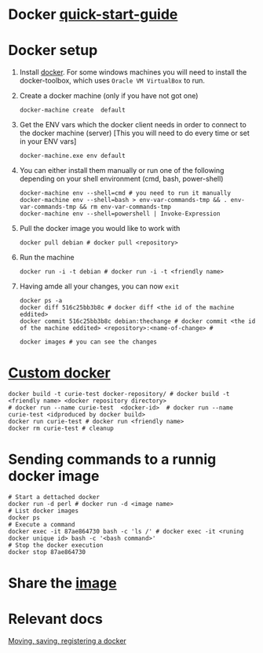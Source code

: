
# Docker [quick-start-guide](https://docs.docker.com/get-started/)

# Docker setup 

1. Install [docker](https://www.docker.com/). For some windows machines you will need to install the docker-toolbox, which uses `Oracle VM VirtualBox` to run.
2. Create a docker machine (only if you have not got one)

    ```shell
    docker-machine create  default
    ```

3. Get the ENV vars which the docker client needs in order to connect to the docker machine (server) [This you will need to do every time or set in your ENV vars]

    ```shell
    docker-machine.exe env default
    ```

4. You can either install them manually or run one of the following depending on your shell environment (cmd, bash, power-shell)

    ```shell
    docker-machine env --shell=cmd # you need to run it manually
    docker-machine env --shell=bash > env-var-commands-tmp && . env-var-commands-tmp && rm env-var-commands-tmp
    docker-machine env --shell=powershell | Invoke-Expression
    ```

5. Pull the docker image you would like to work with

    ```shell
    docker pull debian # docker pull <repository>
    ```
6. Run the machine

    ```shell
    docker run -i -t debian # docker run -i -t <friendly name>
    ```
7. Having amde all your changes, you can now `exit`

    ```shell
    docker ps -a 
    docker diff 516c25bb3b8c # docker diff <the id of the machine eddited>
    docker commit 516c25bb3b8c debian:thechange # docker commit <the id of the machine eddited> <repository>:<name-of-change> #

    docker images # you can see the changes
    ```

# [Custom docker](https://www.youtube.com/watch?v=hnxI-K10auY)

```shell
docker build -t curie-test docker-repository/ # docker build -t <friendly name> <docker repository directory>
# docker run --name curie-test  <docker-id>  # docker run --name curie-test <idproduced by docker build>
docker run curie-test # docker run <friendly name> 
docker rm curie-test # cleanup 
```

# Sending commands to a runnig docker image

```shell
# Start a dettached docker
docker run -d perl # docker run -d <image name> 
# List docker images
docker ps
# Execute a command
docker exec -it 87ae864730 bash -c 'ls /' # docker exec -it <runing docker unique id> bash -c '<bash command>'
# Stop the docker execution
docker stop 87ae864730
```

# Share the [image](https://docs.docker.com/get-started/part2/#share-your-image)

# Relevant docs
[Moving, saving, registering a docker](https://blog.giantswarm.io/moving-docker-container-images-around/)


